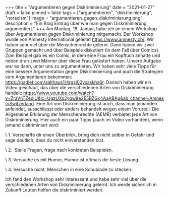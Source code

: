 +++
title = "Argumentieren gegen Diskriminierung"
date = "2021-01-27"
draft = false
pinned = false
tags = ["argumentieren", "diskriminierung", "noracism"]
image = "argumentieren_gegen_diskriminierung.png"
description = "Ein Blog Eintrag über wie man gegen Diskriminierung argumentiert."
+++
Am Montag, 18. Januar, habe ich an einem Workshop über Argumentieren gegen Diskriminierung mitgemacht. Der Workshop wurde von Amnesty International geleitet <https://www.amnesty.ch/>. Wir haben sehr viel über die Menschenrechte gelernt. Dann haben wir zwei Gruppen gemacht und über Beispiele diskutiert (in dem Fall über Comics). Zum Beispiel gab es ein Comic, in dem eine Frau ein Kopftuch anhatte und neben dran zwei Männer über diese Frau gelästert haben. Unsere Aufgabe war es dann, unter uns zu argumentieren. Wir haben sehr viele Tipps für eine bessere Argumentation gegen Diskriminierung und auch die Strategien vom Argumentieren bekommen: <https://padlet.com/aalthaus1/4rgzi02yxaskhx6r>. Danach haben wir ein Video geschaut, das über die verschiedenen Arten von Diskriminierung handelt: <https://www.youtube.com/watch?v=ZraVnTZedlU&lc=UgzUXs2yqw8e2E5BZGx4AaABAg&ab_channel=AmnestySwitzerland>. Eine Art von Diskriminierung ist auch, dass man jemanden anfeindet, ausschliesst oder anders behandelt wegen einem Vorurteil. Die Allgemeine Erklärung der Menschenrechte (AEMR) verbietet jede Art von Diskriminierung. Hier auch ein paar Tipps (auch im Video vorhanden), wenn jemand diskriminiert wird:

\    1. Verschaffe dir einen Überblick, bring dich nicht selber in Gefahr und sage deutlich, dass du nicht            einverstanden bist.

\    2.  Stelle Fragen, frage nach konkreten Beispielen.

\    3. Versuche es mit Humor, Humor ist oftmals die beste Lösung.

\    4. Versuche nicht, Menschen in eine Schublade zu stecken.

Ich fand den Workshop sehr interessant und habe sehr viel über die verschiedenen Arten von Diskriminierung gelernt. Ich werde sicherlich in Zukunft Leuten helfen die diskriminiert werden.